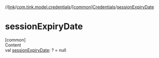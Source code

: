 //[link](../../index.md)/[com.tink.model.credentials](../index.md)/[[common]Credentials](index.md)/[sessionExpiryDate](session-expiry-date.md)



# sessionExpiryDate  
[common]  
Content  
val [sessionExpiryDate](session-expiry-date.md): <ERROR CLASS>? = null  



